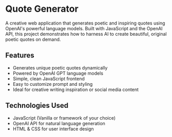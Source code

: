 # Quote Generator

A creative web application that generates poetic and inspiring quotes using OpenAI's powerful language models. Built with JavaScript and the OpenAI API, this project demonstrates how to harness AI to create beautiful, original poetic quotes on demand.

## Features
- Generates unique poetic quotes dynamically
- Powered by OpenAI GPT language models
- Simple, clean JavaScript frontend
- Easy to customize prompt and styling
- Ideal for creative writing inspiration or social media content

## Technologies Used
- JavaScript (Vanilla or framework of your choice)
- OpenAI API for natural language generation
- HTML & CSS for user interface design
